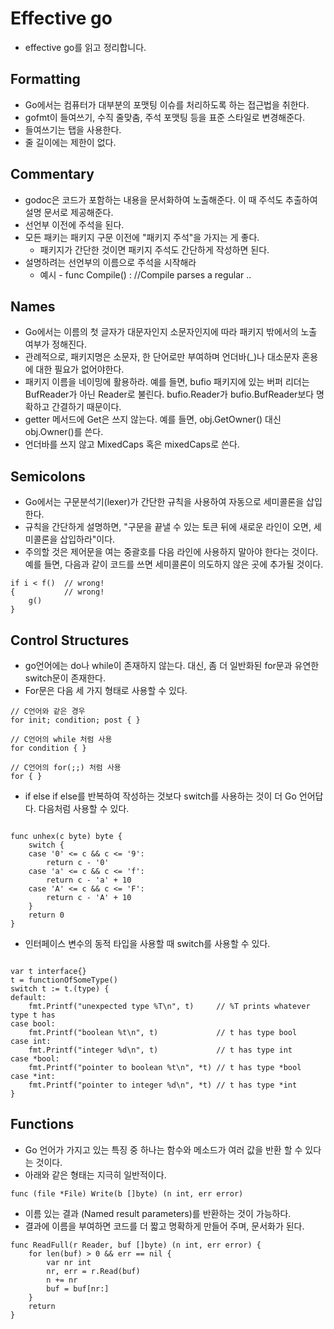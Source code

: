 
# Effective go
- effective go를 읽고 정리합니다.


## Formatting
- Go에서는 컴퓨터가 대부분의 포맷팅 이슈를 처리하도록 하는 접근법을 취한다.
- gofmt이 들여쓰기, 수직 줄맞춤, 주석 포맷팅 등을 표준 스타일로 변경해준다.
- 들여쓰기는 탭을 사용한다.
- 줄 길이에는 제한이 없다.

## Commentary
- godoc은 코드가 포함하는 내용을 문서화하여 노출해준다. 이 때 주석도 추출하여 설명 문서로 제공해준다.
- 선언부 이전에 주석을 된다.
- 모든 패키는 패키지 구문 이전에 "패키지 주석"을 가지는 게 좋다.
    - 패키지가 간단한 것이면 패키지 주석도 간단하게 작성하면 된다.
- 설명하려는 선언부의 이름으로 주석을 시작해라
    - 예시 - func Compile() : //Compile parses a regular ..

## Names
- Go에서는 이름의 첫 글자가 대문자인지 소문자인지에 따라 패키지 밖에서의 노출 여부가 정해진다.
- 관례적으로, 패키지명은 소문자, 한 단어로만 부여하며 언더바(_)나 대소문자 혼용에 대한 필요가 없어야한다.
- 패키지 이름을 네이밍에 활용하라. 예를 들면, bufio 패키지에 있는 버퍼 리더는 BufReader가 아닌 Reader로 불린다. bufio.Reader가 bufio.BufReader보다 명확하고 간결하기 때문이다.
- getter 메서드에 Get은 쓰지 않는다. 예를 들면, obj.GetOwner() 대신 obj.Owner()를 쓴다.
- 언더바를 쓰지 않고 MixedCaps 혹은 mixedCaps로 쓴다.

## Semicolons
- Go에서는 구문분석기(lexer)가 간단한 규칙을 사용하여 자동으로 세미콜론을 삽입한다.
- 규칙을 간단하게 설명하면, "구문을 끝낼 수 있는 토큰 뒤에 새로운 라인이 오면, 세미콜론을 삽입하라"이다.
- 주의할 것은 제어문을 여는 중괄호를 다음 라인에 사용하지 말아야 한다는 것이다. 예를 들면, 다음과 같이 코드를 쓰면 세미콜론이 의도하지 않은 곳에 추가될 것이다.
```
if i < f()  // wrong!
{           // wrong!
    g()
}
```


## Control Structures
- go언어에는 do나 while이 존재하지 않는다. 대신, 좀 더 일반화된 for문과 유연한 switch문이 존재한다.
- For문은 다음 세 가지 형태로 사용할 수 있다.
```
// C언어와 같은 경우
for init; condition; post { }

// C언어의 while 처럼 사용
for condition { }

// C언어의 for(;;) 처럼 사용
for { }
```
- if else if else를 반복하여 작성하는 것보다 switch를 사용하는 것이 더 Go 언어답다. 다음처럼 사용할 수 있다.
```

func unhex(c byte) byte {
    switch {
    case '0' <= c && c <= '9':
        return c - '0'
    case 'a' <= c && c <= 'f':
        return c - 'a' + 10
    case 'A' <= c && c <= 'F':
        return c - 'A' + 10
    }
    return 0
}
```

- 인터페이스 변수의 동적 타입을 사용할 때 switch를 사용할 수 있다.
```

var t interface{}
t = functionOfSomeType()
switch t := t.(type) {
default:
    fmt.Printf("unexpected type %T\n", t)     // %T prints whatever type t has
case bool:
    fmt.Printf("boolean %t\n", t)             // t has type bool
case int:
    fmt.Printf("integer %d\n", t)             // t has type int
case *bool:
    fmt.Printf("pointer to boolean %t\n", *t) // t has type *bool
case *int:
    fmt.Printf("pointer to integer %d\n", *t) // t has type *int
}
```

## Functions
- Go 언어가 가지고 있는 특징 중 하나는 함수와 메소드가 여러 값을 반환 할 수 있다는 것이다.
- 아래와 같은 형태는 지극히 일반적이다.
```
func (file *File) Write(b []byte) (n int, err error)
```
- 이름 있는 결과 (Named result parameters)를 반환하는 것이 가능하다.
- 결과에 이름을 부여하면 코드를 더 짧고 명확하게 만들어 주며, 문서화가 된다.
```
func ReadFull(r Reader, buf []byte) (n int, err error) {
    for len(buf) > 0 && err == nil {
        var nr int
        nr, err = r.Read(buf)
        n += nr
        buf = buf[nr:]
    }
    return
}
```
